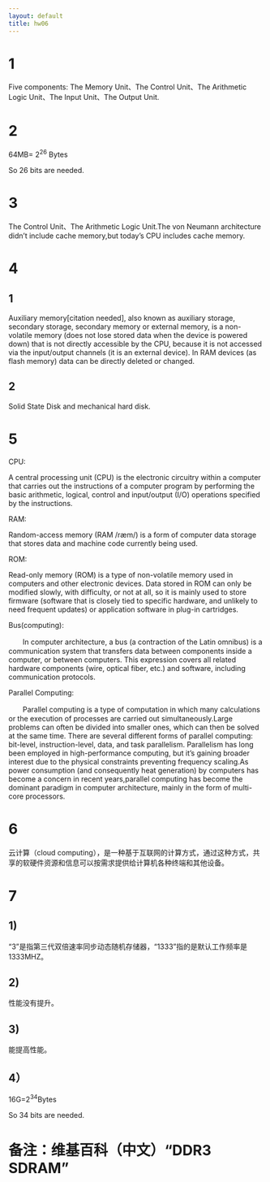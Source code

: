 ```yaml
---
layout: default
title: hw06
---
```


# 1

Five components: The Memory Unit、The Control Unit、The Arithmetic Logic Unit、The Input Unit、The Output Unit.

# 2

64MB= $2^{26}$ Bytes


So 26 bits are needed.

# 3
The Control Unit、The Arithmetic Logic Unit.The von Neumann architecture didn’t include cache memory,but today’s CPU includes cache memory.

# 4

## 1
Auxiliary memory[citation needed], also known as auxiliary storage, secondary storage, secondary memory or external memory, is a non-volatile memory (does not lose stored data when the device is powered down) that is not directly accessible by the CPU, because it is not accessed via the input/output channels (it is an external device). In RAM devices (as flash memory) data can be directly deleted or changed.
## 2
Solid State Disk and mechanical hard disk.

# 5

CPU:

A central processing unit (CPU) is the electronic circuitry within a computer that carries out the instructions of a computer program by performing the basic arithmetic, logical, control and input/output (I/O) operations specified by the instructions. 

RAM:

Random-access memory (RAM /ræm/) is a form of computer data storage that stores data and machine code currently being used.

ROM:

Read-only memory (ROM) is a type of non-volatile memory used in computers and other electronic devices. Data stored in ROM can only be modified slowly, with difficulty, or not at all, so it is mainly used to store firmware (software that is closely tied to specific hardware, and unlikely to need frequent updates) or application software in plug-in cartridges.

Bus(computing):

　　In computer architecture, a bus (a contraction of the Latin omnibus) is a communication system that transfers data between components inside a computer, or between computers. This expression covers all related hardware components (wire, optical fiber, etc.) and software, including communication protocols.

Parallel Computing:

　　Parallel computing is a type of computation in which many calculations or the execution of processes are carried out simultaneously.Large problems can often be divided into smaller ones, which can then be solved at the same time. There are several different forms of parallel computing: bit-level, instruction-level, data, and task parallelism. Parallelism has long been employed in high-performance computing, but it’s gaining broader interest due to the physical constraints preventing frequency scaling.As power consumption (and consequently heat generation) by computers has become a concern in recent years,parallel computing has become the dominant paradigm in computer architecture, mainly in the form of multi-core processors.

# 6
云计算（cloud computing），是一种基于互联网的计算方式，通过这种方式，共享的软硬件资源和信息可以按需求提供给计算机各种终端和其他设备。

# 7
## 1)
“3”是指第三代双倍速率同步动态随机存储器，“1333”指的是默认工作频率是1333MHZ。
## 2)
性能没有提升。
## 3)
能提高性能。
## 4）
16G=$2^{34}$Bytes

So 34 bits are needed.

# 备注：维基百科（中文）“DDR3 SDRAM”